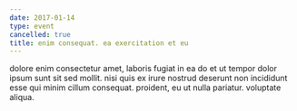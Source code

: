 ```yaml
---
date: 2017-01-14
type: event
cancelled: true
title: enim consequat. ea exercitation et eu
---
```

dolore enim consectetur amet, laboris fugiat in ea do et ut tempor dolor ipsum sunt sit sed mollit. nisi quis ex irure nostrud deserunt non incididunt esse qui minim cillum consequat. proident, eu ut nulla pariatur. voluptate aliqua.